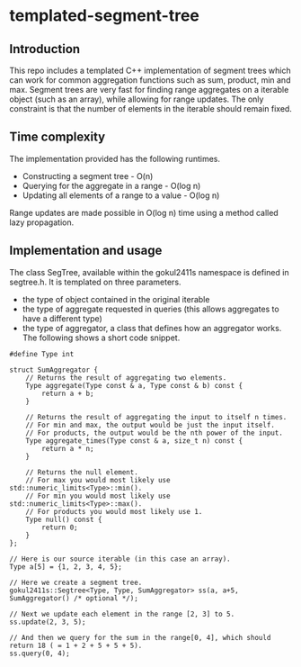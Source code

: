 # templated-segment-tree

## Introduction
This repo includes a templated C++ implementation of segment trees which can work for common aggregation functions such as sum, product, min and max. Segment trees are very fast for finding range aggregates on a iterable object (such as an array), while allowing for range updates. The only constraint is that the number of elements in the iterable should remain fixed.

## Time complexity
The implementation provided has the following runtimes.
 * Constructing a segment tree - O(n)
 * Querying for the aggregate in a range - O(log n)
 * Updating all elements of a range to a value - O(log n)

Range updates are made possible in O(log n) time using a method called lazy propagation.

## Implementation and usage
The class SegTree, available within the gokul2411s namespace is defined in segtree.h. It is templated on three parameters.

 * the type of object contained in the original iterable
 * the type of aggregate requested in queries (this allows aggregates to have a different type)
 * the type of aggregator, a class that defines how an aggregator works. The following shows a short code snippet.

```
#define Type int

struct SumAggregator {
    // Returns the result of aggregating two elements.
    Type aggregate(Type const & a, Type const & b) const {
        return a + b;
    }

    // Returns the result of aggregating the input to itself n times.
    // For min and max, the output would be just the input itself.
    // For products, the output would be the nth power of the input.
    Type aggregate_times(Type const & a, size_t n) const {
        return a * n;
    }

    // Returns the null element.
    // For max you would most likely use std::numeric_limits<Type>::min().
    // For min you would most likely use std::numeric_limits<Type>::max().
    // For products you would most likely use 1.
    Type null() const {
        return 0;
    }
};

// Here is our source iterable (in this case an array).
Type a[5] = {1, 2, 3, 4, 5};

// Here we create a segment tree.
gokul2411s::Segtree<Type, Type, SumAggregator> ss(a, a+5, SumAggregator() /* optional */);

// Next we update each element in the range [2, 3] to 5.
ss.update(2, 3, 5);

// And then we query for the sum in the range[0, 4], which should return 18 ( = 1 + 2 + 5 + 5 + 5).
ss.query(0, 4);
```

